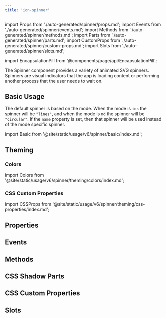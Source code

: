 ```yaml
---
title: 'ion-spinner'
---
```


import Props from './auto-generated/spinner/props.md';
import Events from './auto-generated/spinner/events.md';
import Methods from './auto-generated/spinner/methods.md';
import Parts from './auto-generated/spinner/parts.md';
import CustomProps from './auto-generated/spinner/custom-props.md';
import Slots from './auto-generated/spinner/slots.md';

<head>
  <title>ion-spinner | Animated Spinner Icon Components and Properties</title>
  <meta
    name="description"
    content="The ion-spinner component provides a variety of animated SVG spinners. These icons indicate that the app is loading or performing another process to wait on."
  />
</head>

import EncapsulationPill from '@components/page/api/EncapsulationPill';

<EncapsulationPill type="shadow" />

The Spinner component provides a variety of animated SVG spinners. Spinners are visual indicators that the app is loading content or performing another process that the user needs to wait on.

## Basic Usage

The default spinner is based on the mode. When the mode is `ios` the spinner will be `"lines"`, and when the mode is `md` the spinner will be `"circular"`. If the `name` property is set, then that spinner will be used instead of the mode specific spinner.

import Basic from '@site/static/usage/v6/spinner/basic/index.md';

<Basic />

## Theming

### Colors

import Colors from '@site/static/usage/v6/spinner/theming/colors/index.md';

<Colors />

### CSS Custom Properties

import CSSProps from '@site/static/usage/v6/spinner/theming/css-properties/index.md';

<CSSProps />

## Properties

<Props />

## Events

<Events />

## Methods

<Methods />

## CSS Shadow Parts

<Parts />

## CSS Custom Properties

<CustomProps />

## Slots

<Slots />
